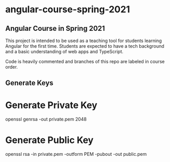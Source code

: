 # angular-course-spring-2021
## Angular Course in Spring 2021

This project is intended to be used as a teaching tool for students learning Angular for the first time. Students are expected to have a tech background and a basic understanding of web apps and TypeScript.

Code is heavily commented and branches of this repo are labeled in course order.

## Generate Keys
# Generate Private Key
openssl genrsa -out private.pem 2048

# Generate Public Key
openssl rsa -in private.pem -outform PEM -pubout -out public.pem